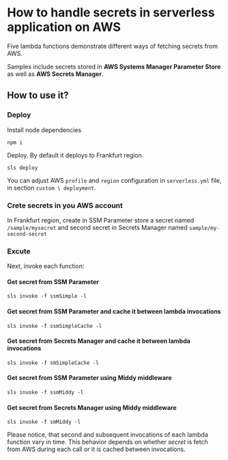 # How to handle secrets in serverless application on AWS

Five lambda functions demonstrate different ways of fetching secrets from AWS.

Samples include secrets stored in **AWS Systems Manager Parameter Store** as well as **AWS Secrets Manager**.

## How to use it?
### Deploy
Install node dependencies
```
npm i
```
Deploy. By default it deploys to Frankfurt region.
```
sls deploy
```

You can adjust AWS `profile` and `region` configuration in `serverless.yml` file, in section `custom \ deployment`.

### Crete secrets in you AWS account
In Frankfurt region, create in SSM Parameter store a secret named `/sample/mysecret` and second secret in Secrets Manager named `sample/my-second-secret`

### Excute
Next, invoke each function:

#### Get secret from SSM Parameter
```
sls invoke -f ssmSimple -l
```

#### Get secret from SSM Parameter and cache it between lambda invocations
```
sls invoke -f ssmSimpleCache -l
```

#### Get secret from Secrets Manager and cache it between lambda invocations
```
sls invoke -f smSimpleCache -l
```

#### Get secret from SSM Parameter using Middy middleware
```
sls invoke -f ssmMiddy -l
```

#### Get secret from Secrets Manager using Middy middleware
```
sls invoke -f smMiddy -l
```

Please notice, that second and subsequent invocations of each lambda function vary in time. This behavior depends on whether *secret* is fetch from AWS during each call or it is cached between invocations.